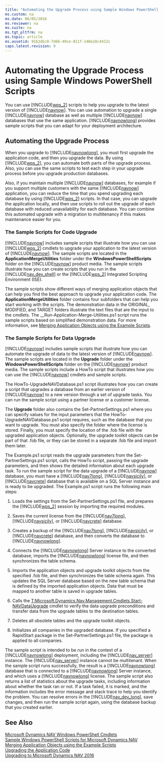 ```yaml
---
title: "Automating the Upgrade Process using Sample Windows PowerShell Scripts"
ms.custom: na
ms.date: 06/05/2016
ms.reviewer: na
ms.suite: na
ms.tgt_pltfrm: na
ms.topic: article
ms.assetid: 91b2dbc0-7d66-49ce-811f-140e18c4412c
caps.latest.revision: 9
---
```

# Automating the Upgrade Process using Sample Windows PowerShell Scripts
You can use [!INCLUDE[wps_2](../dynamics-nav/includes/wps_2_md.md)] scripts to help you upgrade to the latest version of [!INCLUDE[navnow](../dynamics-nav/includes/navnow_md.md)]. You can use automation to upgrade a single [!INCLUDE[navnow](../dynamics-nav/includes/navnow_md.md)] database as well as multiple [!INCLUDE[navnow](../dynamics-nav/includes/navnow_md.md)] databases that use the same application. [!INCLUDE[navnowlong](../dynamics-nav/includes/navnowlong_md.md)] provides sample scripts that you can adapt for your deployment architecture.  
  
## Automating the Upgrade Process  
 When you upgrade to [!INCLUDE[navnowlong](../dynamics-nav/includes/navnowlong_md.md)], you must first upgrade the application code, and then you upgrade the data. By using [!INCLUDE[wps_2](../dynamics-nav/includes/wps_2_md.md)], you can automate both parts of the upgrade process. Also, you can use the same scripts to test each step in your upgrade process before you upgrade production databases.  
  
 Also, if you maintain multiple [!INCLUDE[navnow](../dynamics-nav/includes/navnow_md.md)] databases, for example if you support multiple customers with the same [!INCLUDE[navnow](../dynamics-nav/includes/navnow_md.md)] application, you can reduce the time that you spend upgrading each database by using [!INCLUDE[wps_2](../dynamics-nav/includes/wps_2_md.md)] scripts. In that case, you can upgrade the application locally, and then use scripts to roll out the upgrade of each database with reduced unavailability for each database. You can combine this automated upgrade with a migration to multitenancy if this makes maintenance easier for you.  
  
### The Sample Scripts for Code Upgrade  
 [!INCLUDE[navnow](../dynamics-nav/includes/navnow_md.md)] includes sample scripts that illustrate how you can use [!INCLUDE[wps_2](../dynamics-nav/includes/wps_2_md.md)] cmdlets to upgrade your application to the latest version of [!INCLUDE[navnow](../dynamics-nav/includes/navnow_md.md)]. The sample scripts are located in the **ApplicationMergeUtilities** folder under the **WindowsPowerShellScripts** folder on the [!INCLUDE[navnow](../dynamics-nav/includes/navnow_md.md)] product media. The sample scripts illustrate how you can create scripts that you run in the [!INCLUDE[nav_dev_shell](../dynamics-nav/includes/nav_dev_shell_md.md)] or the [!INCLUDE[wps_2](../dynamics-nav/includes/wps_2_md.md)] Integrated Scripting Environment \(ISE\).  
  
 The sample scripts show different ways of merging application objects that can help you find the best approach to upgrade your application code. The **ApplicationMergeUtilities** folder contains four subfolders that can help you start working with the scripts. The demonstration data in the ORIGINAL, MODIFIED, and TARGET folders illustrate the text files that are the input to the cmdlets. The \_\_Run\-Application\-Merge\-Utilities.ps1 script runs the sample scripts based on simplified demonstration data. For more information, see [Merging Application Objects using the Example Scripts](../dynamics-nav/Merging-Application-Objects-using-the-Example-Scripts.md).  
  
### The Sample Scripts for Data Upgrade  
 [!INCLUDE[navnow](../dynamics-nav/includes/navnow_md.md)] includes sample scripts that illustrate how you can automate the upgrade of data to the latest version of [!INCLUDE[navnow](../dynamics-nav/includes/navnow_md.md)]. The sample scripts are located in the **Upgrade** folder under the **WindowsPowerShellScripts** folder on the [!INCLUDE[navnow](../dynamics-nav/includes/navnow_md.md)] product media. The sample scripts include a HowTo script that illustrates how you can use the [!INCLUDE[navnow](../dynamics-nav/includes/navnow_md.md)] cmdlets and sample scripts.  
  
 The HowTo\-UpgradeNAVDatabase.ps1 script illustrates how you can create a script that upgrades a database from an earlier version of [!INCLUDE[navnow](../dynamics-nav/includes/navnow_md.md)] to a new version through a set of upgrade tasks. You can run the sample script using a partner license or a customer license.  
  
 The **Upgrade** folder also contains the Set\-PartnerSettings.ps1 where you can specify values for the input parameters that the HowTo\-UpgradeNAVDatabase.ps1 script requires, such as the database that you want to upgrade. You must also specify the folder where the license is stored. Finally, you must specify the location of the .fob file with the upgraded application objects. Optionally, the upgrade toolkit objects can be part of that .fob file, or they can be stored in a separate .fob file and import them later.  
  
 The Example.ps1 script reads the upgrade parameters from the Set\-PartnerSettings.ps1 script, calls the HowTo script, passing the upgrade parameters, and then shows the detailed information about each upgrade task. To run the sample script for the data upgrade of a [!INCLUDE[navnow](../dynamics-nav/includes/navnow_md.md)] database, you must have a [!INCLUDE[nav7long](../dynamics-nav/includes/nav7long_md.md)], [!INCLUDE[navsicily](../dynamics-nav/includes/navsicily_md.md)], or [!INCLUDE[navcrete](../dynamics-nav/includes/navcrete_md.md)] database that is available on a SQL Server instance and is ready to be upgraded. The Example.ps1 script runs the following main steps:  
  
1.  Loads the settings from the Set\-PartnerSettings.ps1 file, and prepares the [!INCLUDE[wps_2](../dynamics-nav/includes/wps_2_md.md)] session by importing the required modules.  
  
2.  Saves the current license from the [!INCLUDE[nav7long](../dynamics-nav/includes/nav7long_md.md)], [!INCLUDE[navsicily](../dynamics-nav/includes/navsicily_md.md)], or [!INCLUDE[navcrete](../dynamics-nav/includes/navcrete_md.md)] database.  
  
3.  Creates a backup of the [!INCLUDE[nav7long](../dynamics-nav/includes/nav7long_md.md)], [!INCLUDE[navsicily](../dynamics-nav/includes/navsicily_md.md)], or [!INCLUDE[navcrete](../dynamics-nav/includes/navcrete_md.md)] database, and then converts the database to [!INCLUDE[navnowlong](../dynamics-nav/includes/navnowlong_md.md)].  
  
4.  Connects the [!INCLUDE[navnowlong](../dynamics-nav/includes/navnowlong_md.md)] Server instance to the converted database, imports the [!INCLUDE[navnowlong](../dynamics-nav/includes/navnowlong_md.md)] license file, and then synchronizes the table schema.  
  
5.  Imports the application objects and upgrade toolkit objects from the specified .fob file, and then synchronizes the table schema again. This updates the SQL Server database based on the new table schema that is defined by the imported application objects. Data that must be mapped to another table is saved in upgrade tables.  
  
6.  Calls the [T:Microsoft.Dynamics.Nav.Management.Cmdlets.Start\-NAVDataUpgrade](assetId:///T:Microsoft.Dynamics.Nav.Management.Cmdlets.Start-NAVDataUpgrade) cmdlet to verify the data upgrade preconditions and transfer data from the upgrade tables to the destination tables.  
  
7.  Deletes all obsolete tables and the upgrade toolkit objects.  
  
8.  Initializes all companies in the upgraded database. If you specified a RapidStart package in the Set\-PartnerSettings.ps1 file, the package is applied to all companies.  
  
 The sample script is intended to be run in the context of a [!INCLUDE[navnowlong](../dynamics-nav/includes/navnowlong_md.md)] deployment, including the [!INCLUDE[nav_server](../dynamics-nav/includes/nav_server_md.md)] instance. The [!INCLUDE[nav_server](../dynamics-nav/includes/nav_server_md.md)] instance cannot be multitenant. When the sample script runs successfully, the result is a [!INCLUDE[navnowlong](../dynamics-nav/includes/navnowlong_md.md)] database that is connected to a [!INCLUDE[navnowlong](../dynamics-nav/includes/navnowlong_md.md)] Server instance, and which uses a [!INCLUDE[navnowlong](../dynamics-nav/includes/navnowlong_md.md)] license. The sample script also returns a list of statistics about the upgrade tasks, including information about whether the task ran or not. If a task failed, it is marked, and the information includes the error message and stack trace to help you identify the problem. You can resolve errors in the [!INCLUDE[nav_dev_long](../dynamics-nav/includes/nav_dev_long_md.md)], save changes, and then run the sample script again, using the database backup that you created earlier.  
  
## See Also  
 [Microsoft Dynamics NAV Windows PowerShell Cmdlets](../dynamics-nav/Microsoft-Dynamics-NAV-Windows-PowerShell-Cmdlets.md)   
 [Sample Windows PowerShell Scripts for Microsoft Dynamics NAV](../dynamics-nav/Sample-Windows-PowerShell-Scripts-for-Microsoft-Dynamics-NAV.md)   
 [Merging Application Objects using the Example Scripts](../dynamics-nav/Merging-Application-Objects-using-the-Example-Scripts.md)   
 [Upgrading the Application Code](../dynamics-nav/Upgrading-the-Application-Code.md)   
 [Upgrading to Microsoft Dynamics NAV 2016](../dynamics-nav/Upgrading-to-Microsoft-Dynamics-NAV-2016.md)
